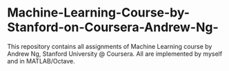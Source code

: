 # Machine-Learning-Course-by-Stanford-on-Coursera-Andrew-Ng-
This repository contains all assignments of Machine Learning course by Andrew Ng, Stanford University @ Coursera. All are implemented by myself and in MATLAB/Octave.  
